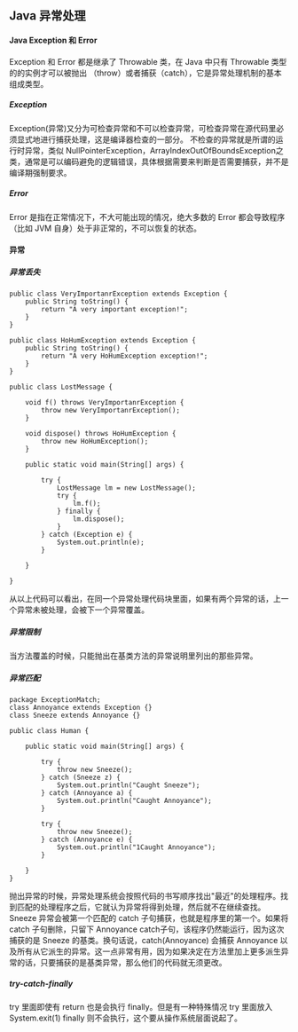 ## Java 异常处理
#### Java Exception 和 Error
Exception 和 Error 都是继承了 Throwable 类，在 Java 中只有 Throwable 类型的的实例才可以被抛出 （throw）或者捕获（catch），它是异常处理机制的基本组成类型。

##### Exception
Exception(异常)又分为可检查异常和不可以检查异常，可检查异常在源代码里必须显式地进行捕获处理，这是编译器检查的一部分。
不检查的异常就是所谓的运行时异常，类似 NullPointerException，ArrayIndexOutOfBoundsException之类，通常是可以编码避免的逻辑错误，具体根据需要来判断是否需要捕获，并不是编译期强制要求。

##### Error
Error 是指在正常情况下，不大可能出现的情况，绝大多数的 Error 都会导致程序（比如 JVM 自身）处于非正常的，不可以恢复的状态。

#### 异常
##### 异常丢失

```
public class VeryImportanrException extends Exception {
    public String toString() {
        return "A very important exception!";
    }
}

public class HoHumException extends Exception {
    public String toString() {
        return "A very HoHumException exception!";
    }
}

public class LostMessage {

    void f() throws VeryImportanrException {
        throw new VeryImportanrException();
    }

    void dispose() throws HoHumException {
        throw new HoHumException();
    }

    public static void main(String[] args) {

        try {
            LostMessage lm = new LostMessage();
            try {
                lm.f();
            } finally {
                lm.dispose();
            }
        } catch (Exception e) {
            System.out.println(e);
        }

    }

}

```

从以上代码可以看出，在同一个异常处理代码块里面，如果有两个异常的话，上一个异常未被处理，会被下一个异常覆盖。

##### 异常限制
当方法覆盖的时候，只能抛出在基类方法的异常说明里列出的那些异常。

##### 异常匹配

```
package ExceptionMatch;
class Annoyance extends Exception {}
class Sneeze extends Annoyance {}

public class Human {

    public static void main(String[] args) {

        try {
            throw new Sneeze();
        } catch (Sneeze z) {
            System.out.println("Caught Sneeze");
        } catch (Annoyance a) {
            System.out.println("Caught Annoyance");
        }

        try {
            throw new Sneeze();
        } catch (Annoyance e) {
            System.out.println("1Caught Annoyance");
        }

    }
}
```

抛出异常的时候，异常处理系统会按照代码的书写顺序找出"最近"的处理程序。找到匹配的处理程序之后，它就认为异常将得到处理，然后就不在继续查找。Sneeze 异常会被第一个匹配的 catch 子句捕获，也就是程序里的第一个。如果将 catch 子句删除，只留下 Annoyance catch子句，该程序仍然能运行，因为这次捕获的是 Sneeze 的基类。换句话说，catch(Annoyance) 会捕获 Annoyance 以及所有从它派生的异常。这一点非常有用，因为如果决定在方法里加上更多派生异常的话，只要捕获的是基类异常，那么他们的代码就无须更改。

##### try-catch-finally
try 里面即使有 return 也是会执行 finally。但是有一种特殊情况 try 里面放入System.exit(1) finally 则不会执行，这个要从操作系统层面说起了。
